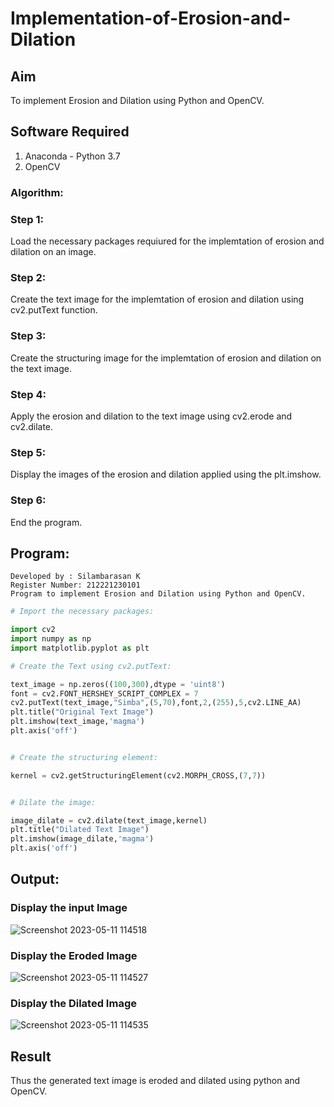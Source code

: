 # Implementation-of-Erosion-and-Dilation
## Aim
To implement Erosion and Dilation using Python and OpenCV.
## Software Required
1. Anaconda - Python 3.7
2. OpenCV
### Algorithm:
### Step 1:
Load the necessary packages requiured for the implemtation of erosion and dilation on an image.

### Step 2:
Create the text image for the implemtation of erosion and dilation using cv2.putText function.

### Step 3:
Create the structuring image for the implemtation of erosion and dilation on the text image.

### Step 4:
Apply the erosion and dilation to the text image using cv2.erode and cv2.dilate.

### Step 5:
Display the images of the erosion and dilation applied using the plt.imshow.

### Step 6:
End the program.
 
## Program:

``` 
Developed by : Silambarasan K
Register Number: 212221230101
Program to implement Erosion and Dilation using Python and OpenCV.
```
```py
# Import the necessary packages:

import cv2
import numpy as np
import matplotlib.pyplot as plt

```
```py
# Create the Text using cv2.putText:

text_image = np.zeros((100,300),dtype = 'uint8')
font = cv2.FONT_HERSHEY_SCRIPT_COMPLEX = 7
cv2.putText(text_image,"Simba",(5,70),font,2,(255),5,cv2.LINE_AA)
plt.title("Original Text Image")
plt.imshow(text_image,'magma')
plt.axis('off')

```

```py

# Create the structuring element:

kernel = cv2.getStructuringElement(cv2.MORPH_CROSS,(7,7))

```
```py

# Dilate the image:

image_dilate = cv2.dilate(text_image,kernel)
plt.title("Dilated Text Image")
plt.imshow(image_dilate,'magma')
plt.axis('off')

```

## Output:

### Display the input Image

![Screenshot 2023-05-11 114518](https://github.com/simbu07/Implementation-of-Erosion-and-Dilation/assets/94525786/022be511-3334-4752-bc93-a60b34c6501e)

### Display the Eroded Image

![Screenshot 2023-05-11 114527](https://github.com/simbu07/Implementation-of-Erosion-and-Dilation/assets/94525786/820e6945-34da-4d56-b976-32b84d511a6b)
### Display the Dilated Image
![Screenshot 2023-05-11 114535](https://github.com/simbu07/Implementation-of-Erosion-and-Dilation/assets/94525786/d620dde1-40cb-401a-aa96-1213f9f6ddda)
## Result
Thus the generated text image is eroded and dilated using python and OpenCV.
